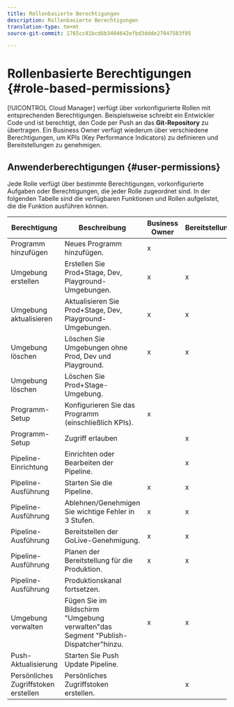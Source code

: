 ```yaml
---
title: Rollenbasierte Berechtigungen
description: Rollenbasierte Berechtigungen
translation-type: tm+mt
source-git-commit: 1765cc81bcd6b3404642efbd3ddde27047583f85

---
```



# Rollenbasierte Berechtigungen {#role-based-permissions}

[!UICONTROL Cloud Manager] verfügt über vorkonfigurierte Rollen mit entsprechenden Berechtigungen. Beispielsweise schreibt ein Entwickler Code und ist berechtigt, den Code per Push an das **Git-Repository** zu übertragen. Ein Business Owner verfügt wiederum über verschiedene Berechtigungen, um KPIs (Key Performance Indicators) zu definieren und Bereitstellungen zu genehmigen.

## Anwenderberechtigungen {#user-permissions}

Jede Rolle verfügt über bestimmte Berechtigungen, vorkonfigurierte Aufgaben oder Berechtigungen, die jeder Rolle zugeordnet sind. In der folgenden Tabelle sind die verfügbaren Funktionen und Rollen aufgelistet, die die Funktion ausführen können.

| Berechtigung | Beschreibung | Business Owner | Bereitstellungsmanager | Programmmanager | Entwickler |
|--- |--- |--- |--- |--- |--- |
| Programm hinzufügen | Neues Programm hinzufügen. | x |  |  |  |
| Umgebung erstellen | Erstellen Sie Prod+Stage, Dev, Playground-Umgebungen. | x | x |  |  |
| Umgebung aktualisieren | Aktualisieren Sie Prod+Stage, Dev, Playground-Umgebungen. | x | x |  |  |
| Umgebung löschen | Löschen Sie Umgebungen ohne Prod, Dev und Playground. | x | x |  |  |
| Umgebung löschen | Löschen Sie Prod+Stage-Umgebung. |  |  |  |  |
| Programm-Setup | Konfigurieren Sie das Programm (einschließlich KPIs). | x |  |  |  |
| Programm-Setup | Zugriff erlauben |  | x |  | x |
| Pipeline-Einrichtung | Einrichten oder Bearbeiten der Pipeline. |  | x |  |  |
| Pipeline-Ausführung | Starten Sie die Pipeline. | x | x |  |  |
| Pipeline-Ausführung | Ablehnen/Genehmigen Sie wichtige Fehler in 3 Stufen. | x | x | x |  |
| Pipeline-Ausführung | Bereitstellen der GoLive-Genehmigung. | x | x | x |  |
| Pipeline-Ausführung | Planen der Bereitstellung für die Produktion. | x | x | x |  |
| Pipeline-Ausführung | Produktionskanal fortsetzen. |  |  |  |  |
| Umgebung verwalten  | Fügen Sie im Bildschirm &quot;Umgebung verwalten&quot;das Segment &quot;Publish-Dispatcher&quot;hinzu. | x | x |  |  |  |
| Push-Aktualisierung | Starten Sie Push Update Pipeline. |  |  |  |  |
| Persönliches Zugriffstoken erstellen | Persönliches Zugriffstoken erstellen. |  | x |  | x |

